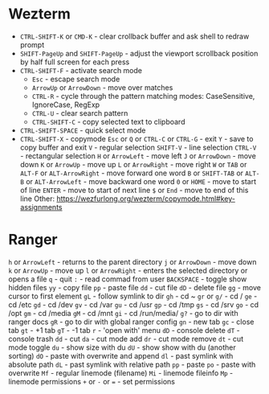 # Wezterm
- `CTRL-SHIFT-K` or `CMD-K` - clear crollback buffer and ask shell to redraw prompt
- `SHIFT-PageUp` and `SHIFT-PageUp` - adjust the viewport scrollback position by half full screen for each press
- `CTRL-SHIFT-F` - activate search mode
    - `Esc` - escape search mode
    - `ArrowUp` or `ArrowDown` - move over matches
    - `CTRL-R` - cycle through the pattern matching modes: CaseSensitive, IgnoreCase, RegExp
    - `CTRL-U` - clear search pattern
    - `CTRL-SHIFT-C` - copy selected text to clipboard
- `CTRL-SHIFT-SPACE` - quick select mode
- `CTRL-SHIFT-X` - copymode
    `Esc` or `Q` or `CTRL-C` or `CTRL-G` - exit
    `Y` - save to copy buffer and exit
    `V` - regular selection
    `SHIFT-V` - line selection
    `CTRL-V` - rectangular selection
    `H` or `ArrowLeft` - move left
    `J` or `ArrowDown` - move down
    `K` or `ArrowUp` - move up
    `L` or `ArrowRight` - move right
    `W` or `TAB` or `ALT-F` or `ALT-ArrowRight` - move forward one word
    `B` or `SHIFT-TAB` or `ALT-B` or `ALT-ArrowLeft` - move backward one word
    `0` or `HOME` - move to start of line
    `ENTER` - move to start of next line
    `$` or `End` - move to end of this line
    Other: https://wezfurlong.org/wezterm/copymode.html#key-assignments
# Ranger
`h` or `ArrowLeft` - returns to the parent directory
`j` or `ArrowDown` - move down
`k` or `ArrowUp` - move up
`l` or `ArrowRight` - enters the selected directory or opens a file
`q` - quit
`:` - read commad from user
`BACKSPACE` - toggle show hidden files
`yy` - copy file
`pp` - paste file
`dd` - cut file
`dD` - delete file
`gg` - move cursor to first element
`gL` - follow symlink to dir
`gh` - cd ~
`gr` or `g/` - cd /
`ge` - cd /etc
`gd` - cd /dev
`gv` - cd /var
`gu` - cd /usr
`gp` - cd /tmp
`gs` - cd /srv
`go` - cd /opt
`gm` - cd /media
`gM` - cd /mnt
`gi` - cd /run/media/<USER>
`g?` - go to dir with ranger docs
`gR` - go to dir with global ranger config
`gn` - new tab 
`gc` - close tab
`gt` - +1 tab
`gT` - -1 tab 
`r` - 'open with' menu
`dD` - console delete
`dT` - console trash
`dd` - cut
`da` - cut mode add
`dr` - cut mode remove
`dt` - cut mode toggle
`du` - show size with du
`dU` - show show with du (another sorting)
`dO` - paste with overwrite and append
`dl` - past symlink with absolute path
`dL` - past symlink with relative path
`pp` - paste
`po` - paste with overwrite
`Mf` - regular linemode (filename)
`Mi` - linemode fileinfo
`Mp` - linemode permissions
`+` or `-` or `=` - set permissions
